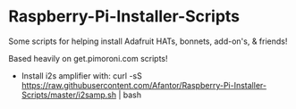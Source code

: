 # Raspberry-Pi-Installer-Scripts

Some scripts for helping install Adafruit HATs, bonnets, add-on's, & friends!

Based heavily on get.pimoroni.com scripts!

  * Install i2s amplifier with: curl -sS https://raw.githubusercontent.com/Afantor/Raspberry-Pi-Installer-Scripts/master/i2samp.sh | bash
